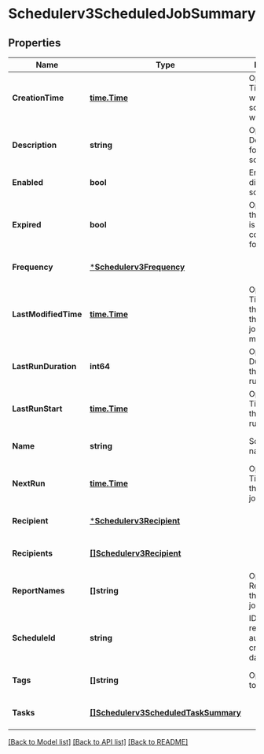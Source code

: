 # Schedulerv3ScheduledJobSummary

## Properties
Name | Type | Description | Notes
------------ | ------------- | ------------- | -------------
**CreationTime** | [**time.Time**](time.Time.md) | Optional: Timestamp when the scheduled job was created. | [optional] [default to null]
**Description** | **string** | Optional: Description for the scheduledJob. | [optional] [default to null]
**Enabled** | **bool** | Enabled or disable the schedule. | [optional] [default to null]
**Expired** | **bool** | Optional: If this schedule is expired or continues forever. | [optional] [default to null]
**Frequency** | [***Schedulerv3Frequency**](schedulerv3Frequency.md) |  | [optional] [default to null]
**LastModifiedTime** | [**time.Time**](time.Time.md) | Optional: Timestamp for the last time the scheduled job was modified. | [optional] [default to null]
**LastRunDuration** | **int64** | Optional: Duration of the previous run. | [optional] [default to null]
**LastRunStart** | [**time.Time**](time.Time.md) | Optional: Timestamp for the previous run. | [optional] [default to null]
**Name** | **string** | Schedule name. | [optional] [default to null]
**NextRun** | [**time.Time**](time.Time.md) | Optional: Timestamp for the next jobrun. | [optional] [default to null]
**Recipient** | [***Schedulerv3Recipient**](schedulerv3Recipient.md) |  | [optional] [default to null]
**Recipients** | [**[]Schedulerv3Recipient**](schedulerv3Recipient.md) |  | [optional] [default to null]
**ReportNames** | **[]string** | Optional: Reports run by this scheduled job. | [optional] [default to null]
**ScheduleId** | **string** | ID for this record. It is automatically created by the database. | [optional] [default to null]
**Tags** | **[]string** | Optional: Tags to use. | [optional] [default to null]
**Tasks** | [**[]Schedulerv3ScheduledTaskSummary**](schedulerv3ScheduledTaskSummary.md) |  | [optional] [default to null]

[[Back to Model list]](../README.md#documentation-for-models) [[Back to API list]](../README.md#documentation-for-api-endpoints) [[Back to README]](../README.md)

